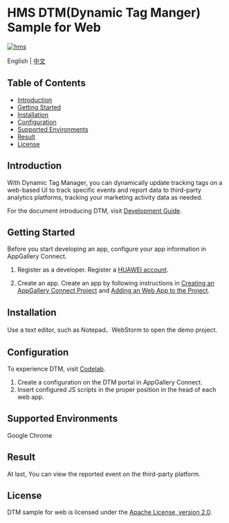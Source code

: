 # HMS DTM(Dynamic Tag Manger) Sample for Web

[![hms](https://img.shields.io/badge/hms-dtm-brightgreen)](https://developer.huawei.com/consumer/en/doc/development/HMS-References/3021004) 

English | [中文](https://github.com/HMS-Core/hms-dtm-demo-web/blob/master/README_ZH.md)

## Table of Contents

 * [Introduction](#introduction)
 * [Getting Started](#getting-started)
 * [Installation](#installation)
 * [Configuration ](#configuration)
 * [Supported Environments](#supported-environments)
 * [Result](#result)
 * [License](#license)

## Introduction
With Dynamic Tag Manager, you can dynamically update tracking tags on a web-based UI to track specific events and report data to third-party analytics platforms, tracking your marketing activity data as needed.

For the document introducing DTM, visit [Development Guide](https://developer.huawei.com/consumer/en/doc/development/HMSCore-Guides/introduction-0000001050043907).

## Getting Started
Before you start developing an app, configure your app information in AppGallery Connect.
1. Register as a developer.
Register a [HUAWEI account](https://developer.huawei.com/consumer/en/doc/20300).

2. Create an app.
Create an app by following instructions in [Creating an AppGallery Connect Project](https://developer.huawei.com/consumer/en/doc/development/AppGallery-connect-Guides/agc-get-started-web#h1-1594605371607) and [Adding an Web App to the Project](https://developer.huawei.com/consumer/en/doc/development/AppGallery-connect-Guides/agc-get-started-web#h1-1594605413814).

## Installation
Use a text editor, such as Notepad、WebStorm to open the demo project.

## Configuration
To experience DTM, visit [Codelab](https://developer.huawei.com/consumer/en/codelab/HMSDTMKit-Web/index.html#0).

1. Create a configuration on the DTM portal in AppGallery Connect.
2. Insert configured JS scripts in the proper position in the head of each web app.

## Supported Environments
Google Chrome

## Result
At last, You can view the reported event on the third-party platform.

## License
DTM sample for web is licensed under the [Apache License, version 2.0](http://www.apache.org/licenses/LICENSE-2.0).
